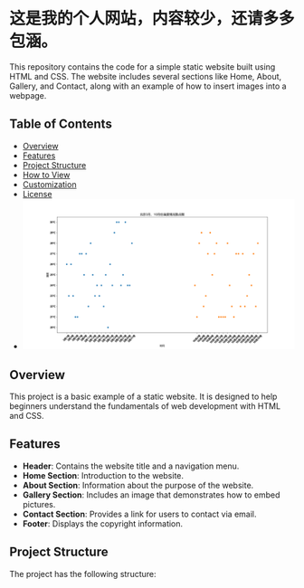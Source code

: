 # 这是我的个人网站，内容较少，还请多多包涵。

This repository contains the code for a simple static website built using HTML and CSS. The website includes several sections like Home, About, Gallery, and Contact, along with an example of how to insert images into a webpage.

## Table of Contents
- [Overview](https://ldmdm.xetslk.com/sl/sXMh5)
- [Features](#features)
- [Project Structure](#project-structure)
- [How to View](#how-to-view)
- [Customization](#customization)
- [License](#license)
- ![Example Image](hellotata/Figure_1.png)
## Overview

This project is a basic example of a static website. It is designed to help beginners understand the fundamentals of web development with HTML and CSS.

## Features

- **Header**: Contains the website title and a navigation menu.
- **Home Section**: Introduction to the website.
- **About Section**: Information about the purpose of the website.
- **Gallery Section**: Includes an image that demonstrates how to embed pictures.
- **Contact Section**: Provides a link for users to contact via email.
- **Footer**: Displays the copyright information.

## Project Structure

The project has the following structure:
